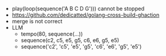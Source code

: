- play(loop(sequence('A B C D G'))) cannot be stopped
- https://github.com/dedicatted/golang-cross-build-ghaction
- merge is not correct
- LLM
    - tempo(80, sequence(...))
    - sequence(c2, c5, e5, g5, c6, e6, g5, e5)
    - sequence('c2', 'c5', 'e5', 'g5', 'c6', 'e6', 'g5', 'e5')